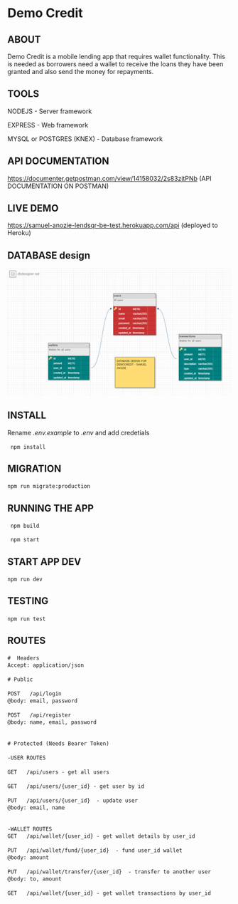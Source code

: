 # Demo Credit

## ABOUT

Demo Credit is a mobile lending app that requires wallet functionality. This is needed as borrowers need a wallet to receive the loans they have been granted and also send the money for repayments.

## TOOLS

NODEJS - Server framework

EXPRESS - Web framework

MYSQL or POSTGRES (KNEX) - Database framework

## API DOCUMENTATION

https://documenter.getpostman.com/view/14158032/2s83zjtPNb (API DOCUMENTATION ON POSTMAN)

## LIVE DEMO

https://samuel-anozie-lendsqr-be-test.herokuapp.com/api (deployed to Heroku)

## DATABASE design

![DB DESIGN](/DBDesign.png 'DB DESIGN')

## INSTALL

Rename _.env.example_ to _.env_ and add credetials

` npm install`

## MIGRATION

`npm run migrate:production`

## RUNNING THE APP

` npm build`

` npm start`

## START APP DEV

`npm run dev`

## TESTING

`npm run test`

## ROUTES

```
#  Headers
Accept: application/json

# Public

POST   /api/login
@body: email, password

POST   /api/register
@body: name, email, password


# Protected (Needs Bearer Token)

-USER ROUTES

GET   /api/users - get all users

GET   /api/users/{user_id} - get user by id

PUT   /api/users/{user_id}  - update user
@body: email, name


-WALLET ROUTES
GET   /api/wallet/{user_id} - get wallet details by user_id

PUT   /api/wallet/fund/{user_id}  - fund user_id wallet
@body: amount

PUT   /api/wallet/transfer/{user_id}  - transfer to another user
@body: to, amount

GET   /api/wallet/{user_id} - get wallet transactions by user_id

```
